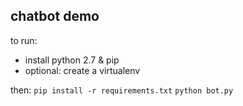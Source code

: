 ## chatbot demo

to run:
- install python 2.7 & pip
- optional: create a virtualenv

then:
`pip install -r requirements.txt`
`python bot.py`
